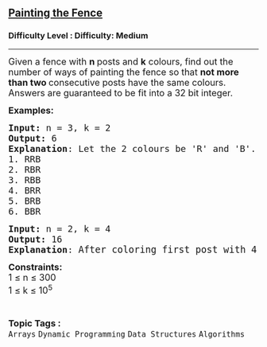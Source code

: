 <h2><a href="https://www.geeksforgeeks.org/problems/painting-the-fence3727/1">Painting the Fence</a></h2><h3>Difficulty Level : Difficulty: Medium</h3><hr><div class="problems_problem_content__Xm_eO"><p><span style="font-size: 18px;">Given a fence with <strong>n </strong>posts and <strong>k</strong> colours, find out the number of ways of painting the fence so that <strong>not more than two </strong>consecutive posts have the same colours</span><span style="font-size: 18px;"><span style="font-size: 18px;">.<br>Answers are guaranteed to be fit into a 32 bit integer.</span></span></p>
<p><span style="font-size: 18px;"><strong>Examples:</strong></span></p>
<pre><span style="font-size: 18px;"><strong>Input: </strong>n = 3, k = 2 
<strong>Output:</strong> 6
<strong>Explanation</strong>: Let the 2 colours be 'R' and 'B'. </span><span style="font-size: 18px;"><span style="font-size: 18px;">We have following possible combinations:<br>1. RRB
2. RBR
3. RBB
4. BRR
5. BRB
6. BBR</span></span></pre>
<pre><span style="font-size: 18px;"><strong>Input: </strong>n = 2, k = 4 
<strong>Output:</strong> 16
<strong>Explanation</strong>: </span><span style="font-size: 14pt;">After coloring first post with 4 possible combinations, you can still color </span><span style="font-size: 14pt;">next posts with all 4 colors. Total possible </span><span style="font-size: 14pt;">combinations will be 4x4=16</span></pre>
<p><span style="font-size: 18px;"><strong>Constraints:</strong><br>1 ≤ n ≤ 300<br>1 ≤ k ≤ 10<sup>5</sup><br></span></p></div><br><p><span style=font-size:18px><strong>Topic Tags : </strong><br><code>Arrays</code>&nbsp;<code>Dynamic Programming</code>&nbsp;<code>Data Structures</code>&nbsp;<code>Algorithms</code>&nbsp;